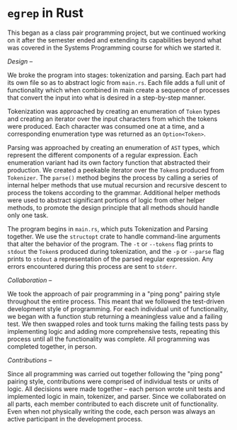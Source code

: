 # `egrep` in Rust

This began as a class pair programming project, but we continued working on it after the semester ended and extending its capabilities beyond what was covered in the Systems Programming course for which we started it.

_Design –_

We broke the program into stages: tokenization and parsing. Each part had its own file so as to abstract logic from `main.rs`. Each file adds a full unit of functionality which when combined in main create a sequence of processes that convert the input into what is desired in a step-by-step manner.

Tokenization was approached by creating an enumeration of `Token` types and creating an iterator over the input characters from which the tokens were produced. Each character was consumed one at a time, and a corresponding enumeration type was returned as an `Option<Token>`.

Parsing was approached by creating an enumeration of `AST` types, which represent the different components of a regular expression. Each enumeration variant had its own factory function that abstracted their production. We created a peekable iterator over the `Token`s produced from `Tokenizer`. The `parse()` method begins the process by calling a series of internal helper methods that use mutual recursion and recursive descent to process the tokens according to the grammar. Additional helper methods were used to abstract significant portions of logic from other helper methods, to promote the design principle that all methods should handle only one task. 

The program begins in `main.rs`, which puts Tokenization and Parsing together. We use the `structopt` crate to handle command-line arguments that alter the behavior of the program. The `-t` or `--tokens` flag prints to `stdout` the `Token`s produced during tokenization, and the `-p` or `--parse` flag prints to `stdout` a representation of the parsed regular expression. Any errors encountered during this process are sent to `stderr`.

_Collaboration –_

We took the approach of pair programming in a "ping pong" pairing style throughout the entire process. This meant that we followed the test-driven development style of programming. For each individual unit of functionality, we began with a function stub returning a meaningless value and a failing test. We then swapped roles and took turns making the failing tests pass by implementing logic and adding more comprehensive tests, repeating this process until all the functionality was complete. All programming was completed together, in person.

_Contributions –_

Since all programming was carried out together following the "ping pong" pairing style, contributions were comprised of individual tests or units of logic. All decisions were made together – each person wrote unit tests and implemented logic in main, tokenizer, and parser. Since we collaborated on all parts, each member contributed to each discrete unit of functionality. Even when not physically writing the code, each person was always an active participant in the development process.
